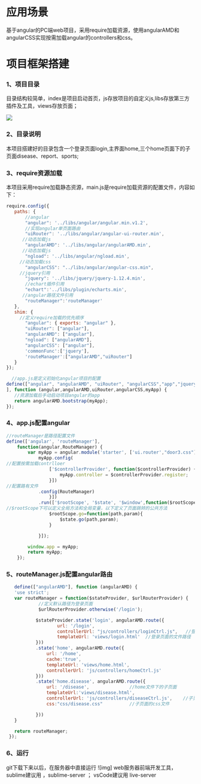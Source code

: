  
 # 应用场景
 基于angular的PC端web项目，采用require加载资源，使用angularAMD和angularCSS实现按需加载angular的controllers和css。
 
 # 项目框架搭建
 ### 1、项目目录
 目录结构较简单，index是项目启动首页，js存放项目的自定义js,libs存放第三方插件及工具，views存放页面；
 
 ![](https://github.com/xingxiaoyiyio/angular-require-case/raw/master/img/1.png) 
 
 ### 2、目录说明
 本项目搭建好的目录包含一个登录页面login,主界面home,三个home页面下的子页面disease、report、sports;
 
 ### 3、require资源加载
 本项目采用require加载静态资源，main.js是require加载资源的配置文件，内容如下：
 
 ```javascript
 require.config({
    paths: {
        //angular
        "angular": '../libs/angular/angular.min.v1.2',      
        //实现angular单页面路由
        "uiRouter": '../libs/angular/angular-ui-router.min',
       //动态加载js
        "angularAMD": '../libs/angular/angularAMD.min',
       //动态加载js
        "ngload": '../libs/angular/ngload.min',      
      //动态加载css
        "angularCSS": "../libs/angular/angular-css.min",
      //jquery引用
        "jquery": '../libs/jquery/jquery-1.12.4.min',
        //echart插件引用
        "echart":'../libs/plugin/echarts.min',
       //angular路径文件引用
        "routeManager":'routeManager'
    },
    shim: {
      //定义require加载的优先顺序
        "angular": { exports: "angular" },
        "uiRouter": ["angular"],
        "angularAMD": ["angular"],
        "ngload": ["angularAMD"],
        "angularCSS": ["angular"],
        'commonFunc':['jquery'],
        'routeManager':["angularAMD","uiRouter"]
    }
});

   //app.js是定义初始化angular项目的配置
define(["angular", "angularAMD", "uiRouter", "angularCSS","app","jquery"
 ], function (angular,angularAMD,uiRouter,angularCSS,myApp) {
    //资源加载后手动启动项目angular的app
    return angularAMD.bootstrap(myApp);
});

```
### 4、app.js配置angular

```javascript
//routeManager是路径配置文件
define(['angular', 'routeManager'],
    function(angular,RouteManager) {
        var myApp = angular.module('starter', ['ui.router',"door3.css"]);
            myApp.config(
//配置按需加载contrlloer
                ['$controllerProvider', function($controllerProvider) {
                    myApp.controller = $controllerProvider.register;
                }])
//配置路有文件
            .config(RouteManager)
                }])
            .run(['$rootScope', '$state', '$window',function($rootScope, $state, $window) {
//$rootScope下可以定义全局方法和全局变量，以下定义了页面跳转的公共方法
                $rootScope.go=function(path,param){
                    $state.go(path,param);
                }

            }]);

        window.app = myApp;
        return myApp;
    });
 ```
    
 ### 5、routeManager.js配置angular路由
    
 ```javascript
    define(["angularAMD"], function (angularAMD) {
    'use strict';
    var routeManager = function($stateProvider, $urlRouterProvider) {
             //定义默认路径为登录页面
             $urlRouterProvider.otherwise('/login');

            $stateProvider.state('login', angularAMD.route({
                    url: '/login',
                    controllerUrl: "js/controllers/loginCtrl.js",   //登录页面的controller文件
                    templateUrl: 'views/login.html'  //登录页面的文件路径
            }))
            .state('home', angularAMD.route({
                url: '/home',
                cache:'true',
                templateUrl: 'views/home.html',
                controllerUrl: 'js/controllers/homeCtrl.js'
            }))
            .state('home.disease', angularAMD.route({    
                url: '/disease',               //home文件下的子页面
                templateUrl:'views/disease.html',   
                controllerUrl: 'js/controllers/diseaseCtrl.js',    //子页面的controller
                css:"css/disease.css"          //子页面的css文件

            }))
    }

    return routeManager;
  });
 ```
 
  ### 6、运行
  git下载下来以后，在服务器中直接运行
  ![img]
  web服务器前端开发工具，
  sublime建议用 ，sublime-server ；
  vsCode建议用 live-server
  

 
